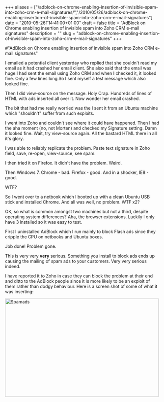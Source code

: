 +++
aliases = ["/adblock-on-chrome-enabling-insertion-of-invisible-spam-into-zoho-crm-e-mail-signatures/","/2010/05/26/adblock-on-chrome-enabling-insertion-of-invisible-spam-into-zoho-crm-e-mail-signatures"]
date = "2010-05-26T14:41:00+01:00"
draft = false
title = "AdBlock on Chrome enabling insertion of invisible spam into Zoho CRM e-mail signatures"
description = ""
slug = "adblock-on-chrome-enabling-insertion-of-invisible-spam-into-zoho-crm-e-mail-signatures"
+++

#"AdBlock on Chrome enabling insertion of invisible spam into Zoho CRM e-mail signatures"


 <p>I emailed a potential client yesterday who replied that she couldn't read my email as it had crashed her email client. She also said that the email was huge.I had sent the email using Zoho CRM and when I checked it, it looked fine. Only a few lines long.So I sent myself a test message which also looked fine.</p>
<p>Then I did view-source on the message. Holy Crap. Hundreds of lines of HTML with ads inserted all over it. Now wonder her email crashed.</p>
<p>The bit that had me really worried was the I sent it from an Ubuntu machine which "shouldn't" suffer from such exploits.</p>
<p>I went into Zoho and couldn't see where it could have happened. Then I had the aha moment (no, not Morten) and checked my Signature setting. Damn it looked fine. Wait, try view-source again. All the bastard HTML there in all it's glory.</p>
<p>I was able to reliably replicate the problem. Paste text signature in Zoho field, save, re-open, view-source, see spam.</p>
<p>I then tried it on Firefox. It didn't have the problem. Weird.</p>
<p>Then Windows 7. Chrome - bad. Firefox - good. And in a shocker, IE8 - good.</p>
<p>WTF?</p>
<p>So I went over to a netbook which I booted up with a clean Ubuntu USB stick and installed Chrome. And all was well, no problem. WTF x2?</p>
<p>OK, so what is common amongst two machines but not a third, despite operating system differences? Aha, the browser extensions. Luckily I only have 3 installed so it was easy to test.</p>
<p>First I uninstalled AdBlock which I run mainly to block Flash ads since they cripple the CPU on netbooks and Ubuntu boxes.</p>
<p>Job done! Problem gone.</p>
<p>This is very very <strong>very</strong> serious. Something you install to block ads ends up causing the mailing of spam ads to your customers. Very very serious indeed.</p>
<p>I have reported it to Zoho in case they can block the problem at their end and ditto to the AdBlock people since it is more likely to be an exploit of them rather than dodgy behaviour. Here is a screen shot of some of what it was inserting:</p>
<p><div class='p_embed p_image_embed'>
<a href="http://getfile5.posterous.com/getfile/files.posterous.com/temp-2010-05-26/fmAgtvfrJJahIwiccGfHFytFlGbFFawfxyBArCgadDjFHsEeecJkmnuHkbpv/spamads.png.scaled1000.png"><img alt="Spamads" height="319" src="http://getfile4.posterous.com/getfile/files.posterous.com/temp-2010-05-26/fmAgtvfrJJahIwiccGfHFytFlGbFFawfxyBArCgadDjFHsEeecJkmnuHkbpv/spamads.png.scaled500.png" width="500" /></a>
</div>
</p>
<p></p>
 